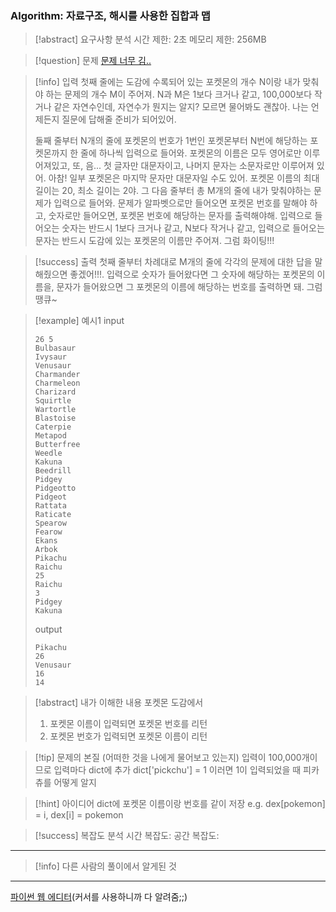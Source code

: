 ### Algorithm: 자료구조, 해시를 사용한 집합과 맵

> [!abstract] 요구사항 분석
> 시간 제한: 2초
> 메모리 제한: 256MB

> [!question] 문제
> [문제 너무 김..](https://www.acmicpc.net/problem/1620)

> [!info] 입력
> 첫째 줄에는 도감에 수록되어 있는 포켓몬의 개수 N이랑 내가 맞춰야 하는 문제의 개수 M이 주어져. N과 M은 1보다 크거나 같고, 100,000보다 작거나 같은 자연수인데, 자연수가 뭔지는 알지? 모르면 물어봐도 괜찮아. 나는 언제든지 질문에 답해줄 준비가 되어있어.
>
> 둘째 줄부터 N개의 줄에 포켓몬의 번호가 1번인 포켓몬부터 N번에 해당하는 포켓몬까지 한 줄에 하나씩 입력으로 들어와. 포켓몬의 이름은 모두 영어로만 이루어져있고, 또, 음... 첫 글자만 대문자이고, 나머지 문자는 소문자로만 이루어져 있어. 아참! 일부 포켓몬은 마지막 문자만 대문자일 수도 있어. 포켓몬 이름의 최대 길이는 20, 최소 길이는 2야. 그 다음 줄부터 총 M개의 줄에 내가 맞춰야하는 문제가 입력으로 들어와. 문제가 알파벳으로만 들어오면 포켓몬 번호를 말해야 하고, 숫자로만 들어오면, 포켓몬 번호에 해당하는 문자를 출력해야해. 입력으로 들어오는 숫자는 반드시 1보다 크거나 같고, N보다 작거나 같고, 입력으로 들어오는 문자는 반드시 도감에 있는 포켓몬의 이름만 주어져. 그럼 화이팅!!!

> [!success] 출력
> 첫째 줄부터 차례대로 M개의 줄에 각각의 문제에 대한 답을 말해줬으면 좋겠어!!!. 입력으로 숫자가 들어왔다면 그 숫자에 해당하는 포켓몬의 이름을, 문자가 들어왔으면 그 포켓몬의 이름에 해당하는 번호를 출력하면 돼. 그럼 땡큐~

> [!example] 예시1
> input
>
> ```
> 26 5
> Bulbasaur
> Ivysaur
> Venusaur
> Charmander
> Charmeleon
> Charizard
> Squirtle
> Wartortle
> Blastoise
> Caterpie
> Metapod
> Butterfree
> Weedle
> Kakuna
> Beedrill
> Pidgey
> Pidgeotto
> Pidgeot
> Rattata
> Raticate
> Spearow
> Fearow
> Ekans
> Arbok
> Pikachu
> Raichu
> 25
> Raichu
> 3
> Pidgey
> Kakuna
> ```
>
> output
>
> ```
> Pikachu
> 26
> Venusaur
> 16
> 14
> ```

> [!abstract] 내가 이해한 내용
> 포켓몬 도감에서
>
> 1. 포켓몬 이름이 입력되면 포켓몬 번호를 리턴
> 2. 포켓몬 번호가 입력되면 포켓몬 이름이 리턴

> [!tip] 문제의 본질 (어떠한 것을 나에게 물어보고 있는지)
> 입력이 100,000개이므로 입력마다 dict에 추가
> dict['pickchu'] = 1 이러면 1이 입력되었을 때 피카츄를 어떻게 알지

> [!hint] 아이디어
> dict에 포켓몬 이름이랑 번호를 같이 저장
> e.g. dex[pokemon] = i, dex[i] = pokemon

> [!success] 복잡도 분석
> 시간 복잡도:
> 공간 복잡도:

---

> [!info] 다른 사람의 풀이에서 알게된 것

---

[파이썬 웹 에디터](https://replit.com/@alsrudgh0210/KhakiPrettyClient#main.py)(커서를 사용하니까 다 알려줌;;)
